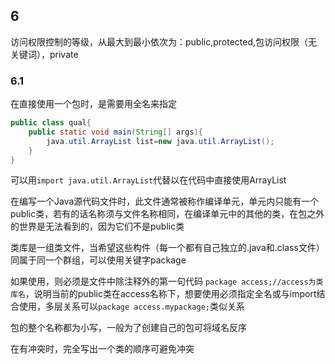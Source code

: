 ## 6

访问权限控制的等级，从最大到最小依次为：public,protected,包访问权限（无关键词），private

### 6.1

在直接使用一个包时，是需要用全名来指定
```Java
public class qual{
    public static void main(String[] args){
        java.util.ArrayList list=new java.util.ArrayList();
    }
}
```
可以用`import java.util.ArrayList`代替以在代码中直接使用ArrayList

在编写一个Java源代码文件时，此文件通常被称作编译单元，单元内只能有一个public类，若有的话名称须与文件名称相同，在编译单元中的其他的类，在包之外的世界是无法看到的，因为它们不是public类

类库是一组类文件，当希望这些构件（每一个都有自己独立的.java和.class文件）同属于同一个群组，可以使用关键字package

如果使用，则必须是文件中除注释外的第一句代码 `package access;//access为类库名`，说明当前的public类在access名称下，想要使用必须指定全名或与import结合使用，多层关系可以`package access.mypackage;`类似关系

包的整个名称都为小写，一般为了创建自己的包可将域名反序

在有冲突时，完全写出一个类的顺序可避免冲突